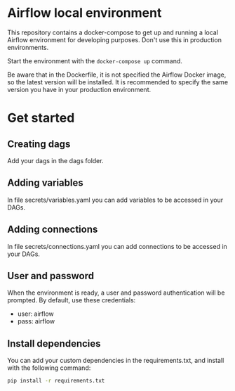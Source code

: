 # Airflow local environment

This repository contains a docker-compose to get up and running a local Airflow environment for developing purposes.
Don't use this in production environments.

Start the environment with the `docker-compose up` command.

Be aware that in the Dockerfile, it is not specified the Airflow Docker image, so the latest version will be installed.
It is recommended to specify the same version you have in your production environment.

# Get started

## Creating dags

Add your dags in the dags folder.

## Adding variables

In file secrets/variables.yaml you can add variables to be accessed in your DAGs.

## Adding connections

In file secrets/connections.yaml you can add connections to be accessed in your DAGs.

## User and password

When the environment is ready, a user and password authentication will be prompted.
By default, use these credentials:

- user: airflow
- pass: airflow

## Install dependencies

You can add your custom dependencies in the requirements.txt, and install with the following command:

```bash
pip install -r requirements.txt
```
